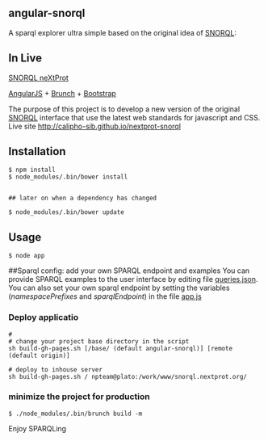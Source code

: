 ## angular-snorql
A sparql explorer ultra simple based on the original idea of [SNORQL](https://github.com/kurtjx/SNORQL):

## In Live
[SNORQL neXtProt](http://snorql.nextprot.org)

[AngularJS](http://angularjs.org) + [Brunch](http://brunch.io) + [Bootstrap](http://twitter.github.com/bootstrap/)

The purpose of this project is to develop a new version of the original [SNORQL](https://github.com/kurtjx/SNORQL) interface that use the latest web standards for javascript and CSS. Live site http://calipho-sib.github.io/nextprot-snorql

## Installation
```
$ npm install
$ node_modules/.bin/bower install


## later on when a dependency has changed

$ node_modules/.bin/bower update

```
## Usage
```
$ node app
```

##Sparql config: add your own SPARQL endpoint and examples
You can provide SPARQL examples to the user interface by editing file [queries.json](app/assets/queries.json).
You can also set your own sparql endpoint by setting the variables (*namespacePrefixes* and *sparqlEndpoint*) in the file  [app.js](app/js/app.factory.js)

### Deploy applicatio
```
#
# change your project base directory in the script
sh build-gh-pages.sh [/base/ (default angular-snorql)] [remote (default origin)]
```

```
# deploy to inhouse server
sh build-gh-pages.sh / npteam@plato:/work/www/snorql.nextprot.org/
```

### minimize the project for production
```
$ ./node_modules/.bin/brunch build -m
```


Enjoy SPARQLing
